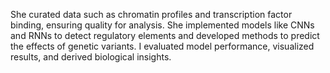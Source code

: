 

 She curated data such as chromatin profiles and transcription factor binding, ensuring quality for analysis. She implemented models like CNNs and RNNs to detect regulatory elements and developed methods to predict the effects of genetic variants. I evaluated model performance, visualized results, and derived biological insights.

